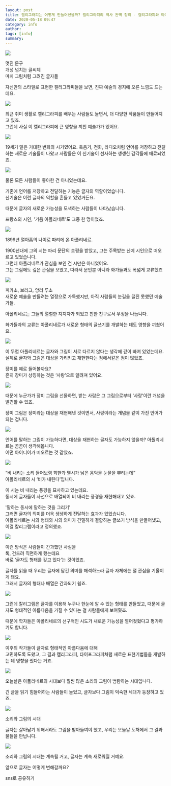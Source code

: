 ```yaml
---
layout: post
title: 캘리그라피는 어떻게 만들어졌을까? 캘리그라피의 역사 완벽 정리 - 캘리그라피와 타이포그래피의 조상 캘리그램!
date: 2020-05-18 09:47
category: info
author: 
tags: [info]
summary: 
---
```



![](https://img1.daumcdn.net/thumb/R720x0/?fname=https%3A%2F%2Ft1.daumcdn.net%2Fliveboard%2Fcultureart4u%2F1ef14ebb28144fe38b55621fdc307dc2.png)

멋진 문구  
개성 넘치는 글씨체  
마치 그림처럼 그려진 글자들  
  
자신만의 스타일로 표현한 캘리그라피들을 보면, 진짜 예술의 경지에 오른 느낌도 드는데요.  

![](https://img1.daumcdn.net/thumb/R720x0/?fname=https%3A%2F%2Ft1.daumcdn.net%2Fliveboard%2Fcultureart4u%2F417d4757206c4fc6b274d668c038e309.png)

최근 취미 생활로 캘리그라피를 배우는 사람들도 늘면서, 더 다양한 작품들이 만들어지고 있죠.  
그런데 사실 이 캘리그라피에 큰 영향을 끼친 예술가가 있어요.  

![](https://img1.daumcdn.net/thumb/R720x0/?fname=https%3A%2F%2Ft1.daumcdn.net%2Fliveboard%2Fcultureart4u%2Fbb163abddff34638ac6fb7e3a21ba6bd.png)

19세기 말은 거대한 변화의 시기였어요. 축음기, 전화, 라디오처럼 언어를 저장하고 전달하는 새로운 기술들이 나왔고 사람들은 이 신기술이 선사하는 생생한 감각들에 매료되었죠.  

![](https://img1.daumcdn.net/thumb/R720x0/?fname=https%3A%2F%2Ft1.daumcdn.net%2Fliveboard%2Fcultureart4u%2F2fdb16a12b70433090e24937e5e20ae5.png)

물론 모든 사람들이 좋아한 건 아니었는데요.  
  
기존에 언어를 저장하고 전달하는 기능은 글자의 역할이었습니다.  
신기술은 이런 글자의 역할을 흔들고 있었거든요.  
  
때문에 글자의 새로운 가능성을 모색하는 사람들이 나타났습니다.  
  
프랑스의 시인, '기욤 아폴리네르'도 그중 한 명이었죠.  

![](https://img1.daumcdn.net/thumb/R720x0/?fname=https%3A%2F%2Ft1.daumcdn.net%2Fliveboard%2Fcultureart4u%2F5d330b61e6e24a30812028cb39aca1a8.png)

1899년 열아홉의 나이로 파리에 온 아폴리네르.  
  
1900년대에 그의 시는 파리 문단의 호평을 받았고, 그는 주목받는 신예 시인으로 떠오르고 있었습니다.  
그런데 아폴리네르가 관심을 보인 건 시만은 아니었어요.  
그는 그림에도 깊은 관심을 보였고, 따라서 문인뿐 아니라 화가들과도 폭넓게 교류했죠  

![](https://img1.daumcdn.net/thumb/R720x0/?fname=https%3A%2F%2Ft1.daumcdn.net%2Fliveboard%2Fcultureart4u%2F38883834bd4244e5a9985bbdda79b328.png)

피카소, 브라크, 앙리 루소  
새로운 예술을 만들려는 열정으로 가득했지만, 아직 사람들의 눈길을 끌진 못했던 예술가들.  
  
아폴리네르는 그들의 열렬한 지지자가 되었고 친한 친구로서 우정을 나눕니다.  
  
화가들과의 교류는 아폴리네르가 새로운 형태의 글쓰기를 개발하는 데도 영향을 끼쳤어요.  

![](https://img1.daumcdn.net/thumb/R720x0/?fname=https%3A%2F%2Ft1.daumcdn.net%2Fliveboard%2Fcultureart4u%2F8b388158b60e4b45a43f715ede850a4f.png)

이 무렵 아폴리네르는 글자와 그림이 서로 다르지 않다는 생각에 깊이 빠져 있었는데요.  
실제로 글자와 그림은 대상을 가리키고 재현한다는 점에서같은 점이 많았죠.  
  
장미를 예로 들어볼까요?  
흔히 장미가 상징하는 것은 ‘사랑’으로 알려져 있어요.  

![](https://img1.daumcdn.net/thumb/R720x0/?fname=https%3A%2F%2Ft1.daumcdn.net%2Fliveboard%2Fcultureart4u%2F2210fa839800492ebcd971204edc1313.png)

때문에 누군가가 장미 그림을 선물하면, 받는 사람은 그 그림으로부터 ‘사랑’이란 개념을 발견할 수 있죠.  
  
장미 그림은 장미라는 대상을 재현해낸 것이면서, 사랑이라는 개념을 같이 가진 언어가 되는 겁니다.  

![](https://img1.daumcdn.net/thumb/R720x0/?fname=https%3A%2F%2Ft1.daumcdn.net%2Fliveboard%2Fcultureart4u%2Fe395e62f872f414c884bdb0936aca86e.png)

언어를 말하는 그림이 가능하다면, 대상을 재현하는 글자도 가능하지 않을까? 아폴리네르는 곰곰이 생각해봅니다.  
어떤 아이디어가 떠오르는 것 같았죠.  

![](https://img1.daumcdn.net/thumb/R720x0/?fname=https%3A%2F%2Ft1.daumcdn.net%2Fliveboard%2Fcultureart4u%2Fc93acdcb437b40adb5c93fb2f14ebe81.png)

“비 내리는 소리 들어보렴 회한과 멸시가 낡은 음악을 눈물을 뿌리는데”  
아폴리네르의 시 ‘비가 내린다’입니다.  
  
이 시는 비 내리는 풍경을 묘사하고 있는데요.  
동시에 글자들이 사선으로 배열되어 비 내리는 풍경을 재현해내고 있죠.  
  
'말하는 동시에 말하는 것을 그리기'  
그러면 글자의 의미를 더욱 생생하게 전달하는 효과가 있었습니다.  
아폴리네르는 시의 형태와 시의 의미가 긴밀하게 결합하는 글쓰기 방식을 만들어냈고, 이걸 칼리그램이라고 정의했죠.  

![](https://img1.daumcdn.net/thumb/R720x0/?fname=https%3A%2F%2Ft1.daumcdn.net%2Fliveboard%2Fcultureart4u%2F78b56fde2e914d79be42c79862e64055.png)

이런 방식은 사람들이 간과했던 사실을  
톡, 건드려 직면하게 했는데요  
바로 ‘글자도 형태를 갖고 있다’는 것이었죠.  
  
글자를 읽을 때 우리는 글자에 담긴 의미를 해석하느라 글자 자체에는 덜 관심을 기울이게 돼요.  
그래서 글자의 형태나 배열은 간과되기 쉽죠.  

![](https://img1.daumcdn.net/thumb/R720x0/?fname=https%3A%2F%2Ft1.daumcdn.net%2Fliveboard%2Fcultureart4u%2F0937c1f9879440878d9a14f25f984f56.png)

그런데 칼리그램은 글자를 이용해 누구나 한눈에 알 수 있는 형태를 만들었고, 때문에 글자도 형태적인 아름다움을 가질 수 있다는 걸 사람들에게 보여줬죠.  
  
때문에 학자들은 아폴리네르의 선구적인 시도가 새로운 가능성을 열어젖혔다고 평가하기도 합니다.  

![](https://img1.daumcdn.net/thumb/R720x0/?fname=https%3A%2F%2Ft1.daumcdn.net%2Fliveboard%2Fcultureart4u%2F018f32e682f9469cb695adb61fce0e6a.png)

이후의 작가들이 글자로 형태적인 아름다움에 대해  
고민하도록 도왔고, 그 결과 캘리그라피, 타이포그라피처럼 새로운 표현기법들을 개발하는 데 영향을 줬다는 거죠.  

![](https://img1.daumcdn.net/thumb/R720x0/?fname=https%3A%2F%2Ft1.daumcdn.net%2Fliveboard%2Fcultureart4u%2F3d6906ff97a5430b92ef44855d0b3b5c.png)

오늘날은 아폴리네르의 시대보다 훨씬 많은 소리와 그림이 범람하는 시대입니다.  
  
긴 글을 읽기 힘들어하는 사람들이 늘었고, 글자보다 그림이 익숙한 세대가 등장하고 있죠.  

![](https://img1.daumcdn.net/thumb/R720x0/?fname=https%3A%2F%2Ft1.daumcdn.net%2Fliveboard%2Fcultureart4u%2F3c8a3a84d12449cebd90c18cda2f7c9a.png)

소리와 그림의 시대  
  
글자는 살아남기 위해서라도 그림을 받아들여야 했고, 우리는 오늘날 도처에서 그 결과물들을 만납니다.  

![](https://img1.daumcdn.net/thumb/R720x0/?fname=https%3A%2F%2Ft1.daumcdn.net%2Fliveboard%2Fcultureart4u%2F7d6f42a94ae4463ebfb418ab69ad35c4.png)

소리와 그림의 시대는 계속될 거고, 글자는 계속 새로워질 거예요.  
  
앞으로 글자는 어떻게 변해갈까요?  

sns로 공유하기